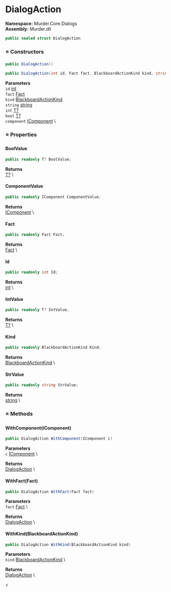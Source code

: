 # DialogAction

**Namespace:** Murder.Core.Dialogs \
**Assembly:** Murder.dll

```csharp
public sealed struct DialogAction
```

### ⭐ Constructors
```csharp
public DialogAction()
```

```csharp
public DialogAction(int id, Fact fact, BlackboardActionKind kind, string string, T? int, T? bool, IComponent component)
```

**Parameters** \
`id` [int](https://learn.microsoft.com/en-us/dotnet/api/System.Int32?view=net-7.0) \
`fact` [Fact](../../../Murder/Core/Dialogs/Fact.html) \
`kind` [BlackboardActionKind](../../../Murder/Core/Dialogs/BlackboardActionKind.html) \
`string` [string](https://learn.microsoft.com/en-us/dotnet/api/System.String?view=net-7.0) \
`int` [T?](https://learn.microsoft.com/en-us/dotnet/api/System.Nullable-1?view=net-7.0) \
`bool` [T?](https://learn.microsoft.com/en-us/dotnet/api/System.Nullable-1?view=net-7.0) \
`component` [IComponent](../../../Bang/Components/IComponent.html) \

### ⭐ Properties
#### BoolValue
```csharp
public readonly T? BoolValue;
```

**Returns** \
[T?](https://learn.microsoft.com/en-us/dotnet/api/System.Nullable-1?view=net-7.0) \
#### ComponentValue
```csharp
public readonly IComponent ComponentValue;
```

**Returns** \
[IComponent](../../../Bang/Components/IComponent.html) \
#### Fact
```csharp
public readonly Fact Fact;
```

**Returns** \
[Fact](../../../Murder/Core/Dialogs/Fact.html) \
#### Id
```csharp
public readonly int Id;
```

**Returns** \
[int](https://learn.microsoft.com/en-us/dotnet/api/System.Int32?view=net-7.0) \
#### IntValue
```csharp
public readonly T? IntValue;
```

**Returns** \
[T?](https://learn.microsoft.com/en-us/dotnet/api/System.Nullable-1?view=net-7.0) \
#### Kind
```csharp
public readonly BlackboardActionKind Kind;
```

**Returns** \
[BlackboardActionKind](../../../Murder/Core/Dialogs/BlackboardActionKind.html) \
#### StrValue
```csharp
public readonly string StrValue;
```

**Returns** \
[string](https://learn.microsoft.com/en-us/dotnet/api/System.String?view=net-7.0) \
### ⭐ Methods
#### WithComponent(IComponent)
```csharp
public DialogAction WithComponent(IComponent c)
```

**Parameters** \
`c` [IComponent](../../../Bang/Components/IComponent.html) \

**Returns** \
[DialogAction](../../../Murder/Core/Dialogs/DialogAction.html) \

#### WithFact(Fact)
```csharp
public DialogAction WithFact(Fact fact)
```

**Parameters** \
`fact` [Fact](../../../Murder/Core/Dialogs/Fact.html) \

**Returns** \
[DialogAction](../../../Murder/Core/Dialogs/DialogAction.html) \

#### WithKind(BlackboardActionKind)
```csharp
public DialogAction WithKind(BlackboardActionKind kind)
```

**Parameters** \
`kind` [BlackboardActionKind](../../../Murder/Core/Dialogs/BlackboardActionKind.html) \

**Returns** \
[DialogAction](../../../Murder/Core/Dialogs/DialogAction.html) \



⚡